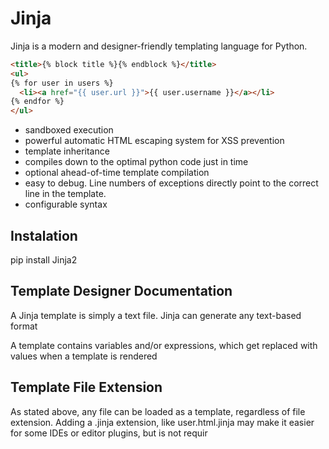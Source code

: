# Jinja

Jinja is a modern and designer-friendly templating language for Python.

```html
<title>{% block title %}{% endblock %}</title>
<ul>
{% for user in users %}
  <li><a href="{{ user.url }}">{{ user.username }}</a></li>
{% endfor %}
</ul>
```

- sandboxed execution
- powerful automatic HTML escaping system for XSS prevention
- template inheritance
- compiles down to the optimal python code just in time
- optional ahead-of-time template compilation
- easy to debug. Line numbers of exceptions directly point to the correct line in the template.
- configurable syntax

## Instalation

pip install Jinja2

## Template Designer Documentation

A Jinja template is simply a text file. Jinja can generate any text-based format

A template contains variables and/or expressions, which get replaced with values when a template is rendered

## Template File Extension

As stated above, any file can be loaded as a template, regardless of file extension. Adding a .jinja extension, like user.html.jinja may make it easier for some IDEs or editor plugins, but is not requir